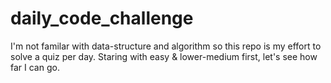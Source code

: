 # daily_code_challenge
I'm not familar with data-structure and algorithm so this repo is my effort to solve a quiz per day.
Staring with easy & lower-medium first, let's see how far I can go.
